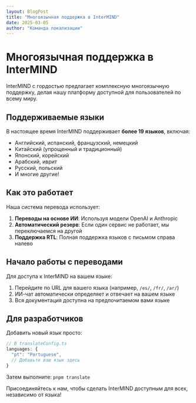 ```yaml
---
layout: BlogPost
title: "Многоязычная поддержка в InterMIND"
date: 2025-03-05
author: "Команда локализации"
---
```


# Многоязычная поддержка в InterMIND

InterMIND с гордостью предлагает комплексную многоязычную поддержку, делая нашу платформу доступной для пользователей по всему миру.

## Поддерживаемые языки

В настоящее время InterMIND поддерживает **более 19 языков**, включая:

- Английский, испанский, французский, немецкий
- Китайский (упрощенный и традиционный)
- Японский, корейский
- Арабский, иврит
- Русский, польский
- И многие другие!

## Как это работает

Наша система перевода использует:

1. **Переводы на основе ИИ**: Используя модели OpenAI и Anthropic
2. **Автоматический резерв**: Если один сервис не работает, мы переключаемся на другой
3. **Поддержка RTL**: Полная поддержка языков с письмом справа налево

## Начало работы с переводами

Для доступа к InterMIND на вашем языке:

1. Перейдите по URL для вашего языка (например, `/es/`, `/fr/`, `/ar/`)
2. ИИ-чат автоматически определяет и отвечает на вашем языке
3. Вся документация доступна на предпочитаемом вами языке

## Для разработчиков

Добавить новый язык просто:

```javascript
// В translateConfig.ts
languages: {
  "pt": "Portuguese",
  // Добавьте ваш язык здесь
}
```

Затем выполните: `pnpm translate`

Присоединяйтесь к нам, чтобы сделать InterMIND доступным для всех, независимо от языка!